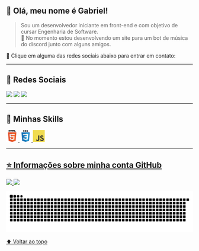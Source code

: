 ## 💜 Olá, meu nome é <strong>Gabriel!</strong>

> Sou um desenvolvedor iniciante em front-end e com objetivo de cursar Engenharia de Software.<br>
🔭 No momento estou desenvolvendo um site para um bot de música do discord junto com alguns amigos.

💬 Clique em alguma das redes sociais abaixo para entrar em contato:

----

## 📲 Redes Sociais

  <a href="https://instagram.com/_bielcrodrigues" target="_blank"><img src="https://img.shields.io/badge/-Instagram-%23E4405F?style=for-the-badge&logo=instagram&logoColor=white" target="_blank"></a>
  <a href="https://www.linkedin.com/in/gabrielcavalcante30/" target="_blank"><img src="https://img.shields.io/badge/-LinkedIn-%230077B5?style=for-the-badge&logo=linkedin&logoColor=white" target="_blank"></a>
  <a href="mailto:gabriel8.cavalcante@gmail.com"><img src="https://img.shields.io/badge/-Gmail-%23333?style=for-the-badge&logo=gmail&logoColor=white" target="_blank"></a>

---

## 🚀 Minhas Skills

  <a href="https://github.com/gabrielovski">
  <code><img height="32" src="https://raw.githubusercontent.com/github/explore/80688e429a7d4ef2fca1e82350fe8e3517d3494d/topics/html/html.png" alt="HTML5"/></code>
  <code><img height="32" src="https://raw.githubusercontent.com/github/explore/80688e429a7d4ef2fca1e82350fe8e3517d3494d/topics/css/css.png" alt="CSS"/></code>
  <code><img height="32" src="https://raw.githubusercontent.com/github/explore/80688e429a7d4ef2fca1e82350fe8e3517d3494d/topics/javascript/javascript.png" alt="Javascript"/></code>

---

## ⭐ Informações sobre minha conta GitHub

  <a href="https://github.com/gabrielovski">
  <img height="167em" src="https://github-readme-stats.vercel.app/api?username=gabrielovski&show_icons=true&theme=tokyonight&include_all_commits=true&count_private=true"/>
  <img height="167em" src="https://github-readme-stats.vercel.app/api/top-langs/?username=gabrielovski&layout=compact&langs_count=7&theme=tokyonight"/>

![snake gif](https://github.com/gabrielovski/gabrielovski/blob/output/github-contribution-grid-snake.svg)

[⬆ Voltar ao topo](#-olá-meu-nome-é-gabriel)<br>
